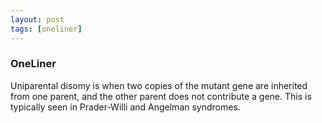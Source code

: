 ```yaml
---
layout: post
tags: [oneliner]
---
```



### OneLiner

Uniparental disomy is when two copies of the mutant gene are inherited from one parent, and the other parent does not contribute a gene. This is typically seen in Prader-Willi and Angelman syndromes.
